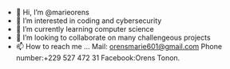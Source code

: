 - 👋 Hi, I’m @marieorens
- 👀 I’m interested in coding and cybersecurity
- 🌱 I’m currently learning computer science
- 💞️ I’m looking to collaborate on many challengeous projects
- 📫 How to reach me ...
Mail: orensmarie601@gmail.com
Phone number:+229 527 472 31
Facebook:Orens Tonon.
<!---
marieorens/marieorens is a ✨ special ✨ repository because its `README.md` (this file) appears on your GitHub profile.
You can click the Preview link to take a look at your changes.
--->
